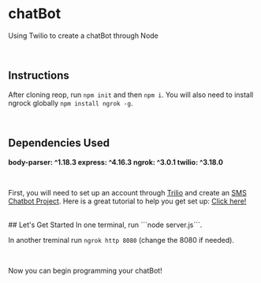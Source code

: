 # chatBot

Using Twilio to create a chatBot through Node

<br/>

## Instructions

After cloning reop, run ```npm init``` and then ```npm i```. You will also need to install ngrock globally ```npm install ngrok -g```.

<br/>

## Dependencies Used

**body-parser: ^1.18.3
express: ^4.16.3
ngrok: ^3.0.1
twilio: ^3.18.0**

<br/>

First, you will need to set up an account through [Trilio](https://www.twilio.com/) and create an [SMS Chatbot Project](https://www.twilio.com/console/projects/create#). Here is a great tutorial to help you get set up: [Click here!](https://www.youtube.com/watch?v=f9jE5ywz8cs)

<br/>
## Let's Get Started
In one terminal, run ```node server.js```. 

In another treminal run ```ngrok http 8080``` (change the 8080 if needed).

<br/>

Now you can begin programming your chatBot!


